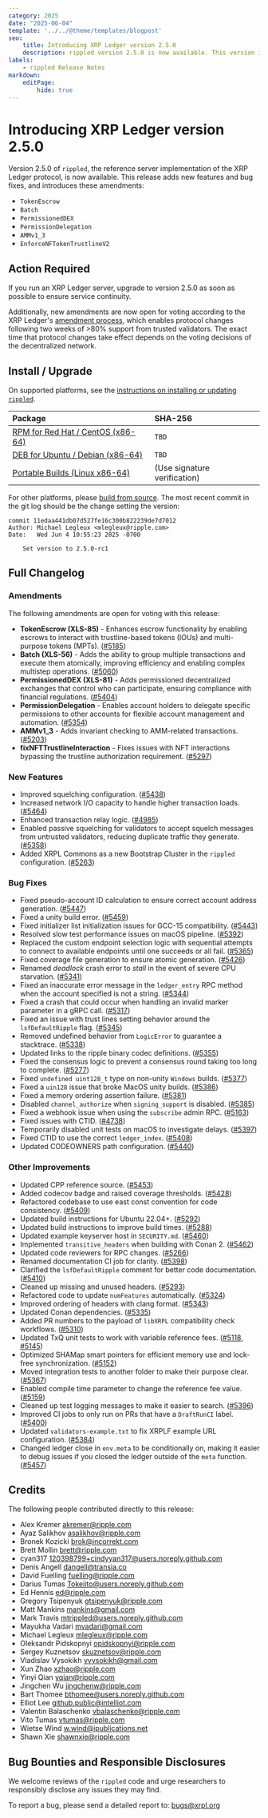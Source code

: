 ```yaml
---
category: 2025
date: "2025-06-04"
template: '../../@theme/templates/blogpost'
seo:
    title: Introducing XRP Ledger version 2.5.0
    description: rippled version 2.5.0 is now available. This version introduces new features and bug fixes.
labels:
    - rippled Release Notes
markdown:
    editPage:
        hide: true
---
```

# Introducing XRP Ledger version 2.5.0

Version 2.5.0 of `rippled`, the reference server implementation of the XRP Ledger protocol, is now available. This release adds new features and bug fixes, and introduces these amendments:

- `TokenEscrow`
- `Batch`
- `PermissionedDEX`
- `PermissionDelegation`
- `AMMv1_3`
- `EnforceNFTokenTrustlineV2`


## Action Required

If you run an XRP Ledger server, upgrade to version 2.5.0 as soon as possible to ensure service continuity.

Additionally, new amendments are now open for voting according to the XRP Ledger's [amendment process](../../docs/concepts/networks-and-servers/amendments.md), which enables protocol changes following two weeks of >80% support from trusted validators. The exact time that protocol changes take effect depends on the voting decisions of the decentralized network.


## Install / Upgrade

On supported platforms, see the [instructions on installing or updating `rippled`](../../docs/infrastructure/installation/index.md).

| Package | SHA-256 |
|:--------|:--------|
| [RPM for Red Hat / CentOS (x86-64)](https://repos.ripple.com/repos/rippled-rpm/stable/rippled-2.5.0-1.el7.x86_64.rpm) | `TBD` |
| [DEB for Ubuntu / Debian (x86-64)](https://repos.ripple.com/repos/rippled-deb/pool/stable/rippled_2.5.0-1_amd64.deb) | `TBD` |
| [Portable Builds (Linux x86-64)](https://github.com/XRPLF/rippled-portable-builds) | (Use signature verification) |

For other platforms, please [build from source](https://github.com/XRPLF/rippled/blob/master/BUILD.md). The most recent commit in the git log should be the change setting the version:

```text
commit 11edaa441db07d527fe16c300b822239de7d7012
Author: Michael Legleux <mlegleux@ripple.com>
Date:   Wed Jun 4 10:55:23 2025 -0700

    Set version to 2.5.0-rc1
```


## Full Changelog

### Amendments

The following amendments are open for voting with this release:

- **TokenEscrow (XLS-85)** - Enhances escrow functionality by enabling escrows to interact with trustline-based tokens (IOUs) and multi-purpose tokens (MPTs). ([#5185](https://github.com/XRPLF/rippled/pull/5185))
- **Batch (XLS-56)** - Adds the ability to group multiple transactions and execute them atomically, improving efficiency and enabling complex multistep operations. ([#5060](https://github.com/XRPLF/rippled/pull/5060))
- **PermissionedDEX (XLS-81)** - Adds permissioned decentralized exchanges that control who can participate, ensuring compliance with financial regulations. ([#5404](https://github.com/XRPLF/rippled/pull/5404))
- **PermissionDelegation** - Enables account holders to delegate specific permissions to other accounts for flexible account management and automation. ([#5354](https://github.com/XRPLF/rippled/pull/5354))
- **AMMv1_3** - Adds invariant checking to AMM-related transactions. ([#5203](https://github.com/XRPLF/rippled/pull/5203))
- **fixNFTTrustlineInteraction** - Fixes issues with NFT interactions bypassing the trustline authorization requirement. ([#5297](https://github.com/XRPLF/rippled/pull/5297))


### New Features

- Improved squelching configuration. ([#5438](https://github.com/XRPLF/rippled/pull/5438))
- Increased network I/O capacity to handle higher transaction loads. ([#5464](https://github.com/XRPLF/rippled/pull/5464))
- Enhanced transaction relay logic. ([#4985](https://github.com/XRPLF/rippled/pull/4985))
- Enabled passive squelching for validators to accept squelch messages from untrusted validators, reducing duplicate traffic they generate. ([#5358](https://github.com/XRPLF/rippled/pull/5358))
- Added XRPL Commons as a new Bootstrap Cluster in the `rippled` configuration. ([#5263](https://github.com/XRPLF/rippled/pull/5263))


### Bug Fixes

- Fixed pseudo-account ID calculation to ensure correct account address generation. ([#5447](https://github.com/XRPLF/rippled/pull/5447))
- Fixed a unity build error. ([#5459](https://github.com/XRPLF/rippled/pull/5459))
- Fixed initializer list initialization issues for GCC-15 compatibility. ([#5443](https://github.com/XRPLF/rippled/pull/5443))
- Resolved slow test performance issues on macOS pipeline. ([#5392](https://github.com/XRPLF/rippled/pull/5392))
- Replaced the custom endpoint selection logic with sequential attempts to connect to available endpoints until one succeeds or all fail. ([#5365](https://github.com/XRPLF/rippled/pull/5365))
- Fixed coverage file generation to ensure atomic generation. ([#5426](https://github.com/XRPLF/rippled/pull/5426))
- Renamed _deadlock_ crash error to _stall_ in the event of severe CPU starvation. ([#5341](https://github.com/XRPLF/rippled/pull/5341))
- Fixed an inaccurate error message in the `ledger_entry` RPC method when the account specified is not a string. ([#5344](https://github.com/XRPLF/rippled/pull/5344))
- Fixed a crash that could occur when handling an invalid marker parameter in a gRPC call. ([#5317](https://github.com/XRPLF/rippled/pull/5317))
- Fixed an issue with trust lines setting behavior around the `lsfDefaultRipple` flag. ([#5345](https://github.com/XRPLF/rippled/pull/5345))
- Removed undefined behavior from `LogicError` to guarantee a stacktrace. ([#5338](https://github.com/XRPLF/rippled/pull/5338))
- Updated links to the ripple binary codec definitions. ([#5355](https://github.com/XRPLF/rippled/pull/5355))
- Fixed the consensus logic to prevent a consensus round taking too long to complete. ([#5277](https://github.com/XRPLF/rippled/pull/5277))
- Fixed `undefined uint128_t` type on non-unity `Windows` builds. ([#5377](https://github.com/XRPLF/rippled/pull/5377))
- Fixed a `uin128` issue that broke MacOS unity builds. ([#5386](https://github.com/XRPLF/rippled/pull/5386))
- Fixed a memory ordering assertion failure. ([#5381](https://github.com/XRPLF/rippled/pull/5381))
- Disabled `channel_authorize` when `signing_support` is disabled. ([#5385](https://github.com/XRPLF/rippled/pull/5385))
- Fixed a webhook issue when using the `subscribe` admin RPC. ([#5163](https://github.com/XRPLF/rippled/pull/5163))
- Fixed issues with CTID. ([#4738](https://github.com/XRPLF/rippled/pull/4738))
- Temporarily disabled unit tests on macOS to investigate delays. ([#5397](https://github.com/XRPLF/rippled/pull/5397))
- Fixed CTID to use the correct `ledger_index`. ([#5408](https://github.com/XRPLF/rippled/pull/5408))
- Updated CODEOWNERS path configuration. ([#5440](https://github.com/XRPLF/rippled/pull/5440))


### Other Improvements

- Updated CPP reference source. ([#5453](https://github.com/XRPLF/rippled/pull/5453))
- Added codecov badge and raised coverage thresholds. ([#5428](https://github.com/XRPLF/rippled/pull/5428))
- Refactored codebase to use east const convention for code consistency. ([#5409](https://github.com/XRPLF/rippled/pull/5409))
- Updated build instructions for Ubuntu 22.04+. ([#5292](https://github.com/XRPLF/rippled/pull/5292))
- Updated build instructions to improve build times. ([#5288](https://github.com/XRPLF/rippled/pull/5288))
- Updated example keyserver host in `SECURITY.md`. ([#5460](https://github.com/XRPLF/rippled/pull/5460))
- Implemented `transitive_headers` when building with Conan 2. ([#5462](https://github.com/XRPLF/rippled/pull/5462))
- Updated code reviewers for RPC changes. ([#5266](https://github.com/XRPLF/rippled/pull/5266))
- Renamed documentation CI job for clarity. ([#5398](https://github.com/XRPLF/rippled/pull/5398))
- Clarified the `lsfDefaultRipple` comment for better code documentation. ([#5410](https://github.com/XRPLF/rippled/pull/5410))
- Cleaned up missing and unused headers. ([#5293](https://github.com/XRPLF/rippled/pull/5293))
- Refactored code to update `numFeatures` automatically. ([#5324](https://github.com/XRPLF/rippled/pull/5324))
- Improved ordering of headers with clang format. ([#5343](https://github.com/XRPLF/rippled/pull/5343))
- Updated Conan dependencies. ([#5335](https://github.com/XRPLF/rippled/pull/5335))
- Added PR numbers to the payload of `libXRPL` compatibility check workflows. ([#5310](https://github.com/XRPLF/rippled/pull/5310))
- Updated TxQ unit tests to work with variable reference fees. ([#5118](https://github.com/XRPLF/rippled/pull/5118), [#5145](https://github.com/XRPLF/rippled/pull/5145))
- Optimized SHAMap smart pointers for efficient memory use and lock-free synchronization. ([#5152](https://github.com/XRPLF/rippled/pull/5152))
- Moved integration tests to another folder to make their purpose clear. ([#5367](https://github.com/XRPLF/rippled/pull/5367))
- Enabled compile time parameter to change the reference fee value. ([#5159](https://github.com/XRPLF/rippled/pull/5159))
- Cleaned up test logging messages to make it easier to search. ([#5396](https://github.com/XRPLF/rippled/pull/5396))
- Improved CI jobs to only run on PRs that have a `DraftRunCI` label. ([#5400](https://github.com/XRPLF/rippled/pull/5400))
- Updated `validators-example.txt` to fix XRPLF example URL configuration. ([#5384](https://github.com/XRPLF/rippled/pull/5384))
- Changed ledger close in `env.meta` to be conditionally on, making it easier to debug issues if you closed the ledger outside of the `meta` function. ([#5457](https://github.com/XRPLF/rippled/pull/5457))


## Credits

The following people contributed directly to this release:

- Alex Kremer <akremer@ripple.com>
- Ayaz Salikhov <asalikhov@ripple.com>
- Bronek Kozicki <brok@incorrekt.com>
- Brett Mollin <brett@ripple.com>
- cyan317 <120398799+cindyyan317@users.noreply.github.com>
- Denis Angell <dangell@transia.co>
- David Fuelling <fuelling@ripple.com>
- Darius Tumas <Tokeiito@users.noreply.github.com>
- Ed Hennis <ed@ripple.com>
- Gregory Tsipenyuk <gtsipenyuk@ripple.com>
- Matt Mankins <mankins@gmail.com>
- Mark Travis <mtrippled@users.noreply.github.com>
- Mayukha Vadari <mvadari@gmail.com>
- Michael Legleux <mlegleux@ripple.com>
- Oleksandr Pidskopnyi <opidskopnyi@ripple.com>
- Sergey Kuznetsov <skuznetsov@ripple.com>
- Vladislav Vysokikh <vvysokikh@gmail.com>
- Xun Zhao <xzhao@ripple.com>
- Yinyi Qian <yqian@ripple.com>
- Jingchen Wu <jingchenw@ripple.com>
- Bart Thomee <bthomee@users.noreply.github.com>
- Elliot Lee <github.public@intelliot.com>
- Valentin Balaschenko <vbalaschenko@ripple.com>
- Vito Tumas <vtumas@ripple.com>
- Wietse Wind <w.wind@ipublications.net>
- Shawn Xie <shawnxie@ripple.com>


## Bug Bounties and Responsible Disclosures

We welcome reviews of the `rippled` code and urge researchers to responsibly disclose any issues they may find.

To report a bug, please send a detailed report to: <bugs@xrpl.org>
